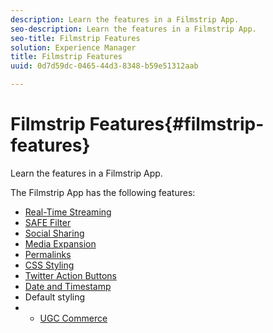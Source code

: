 ```yaml
---
description: Learn the features in a Filmstrip App.
seo-description: Learn the features in a Filmstrip App.
seo-title: Filmstrip Features
solution: Experience Manager
title: Filmstrip Features
uuid: 0d7d59dc-0465-44d3-8348-b59e51312aab

---
```


# Filmstrip Features{#filmstrip-features}

Learn the features in a Filmstrip App.

The Filmstrip App has the following features:

* [Real-Time Streaming](../../c-features-livefyre/c-content-behavior-features/c-streaming-real-time.md#c_streaming_real_time)
* [SAFE Filter](../../c-features-livefyre/c-about-moderation/c-moderation.md#c_moderation) 
* [Social Sharing](../../c-features-livefyre/c-social-sharing/c-social-sharing.md#c_social_sharing)
* [Media Expansion](/help/using/c-features-livefyre/c-enagement-features.md#section_pmq_ycm_d1b)
* [Permalinks](../../c-features-livefyre/c-content-collection-tags/c-permalinks.md#c_permalinks)
* [CSS Styling](../../c-features-livefyre/c-styling-features/c-css-styling-branding.md#c_css_styling_branding)
* [Twitter Action Buttons](/help/using/c-features-livefyre/c-enagement-features.md#section_uzm_ldm_d1b) 
* [Date and Timestamp](../../c-features-livefyre/c-styling-features/c-date-and-timestamp.md#c_date_and_timestamp)
* Default styling
* * [UGC Commerce](../../c-features-livefyre/c-ugc-commerce.md#c_ugc_commerce)

